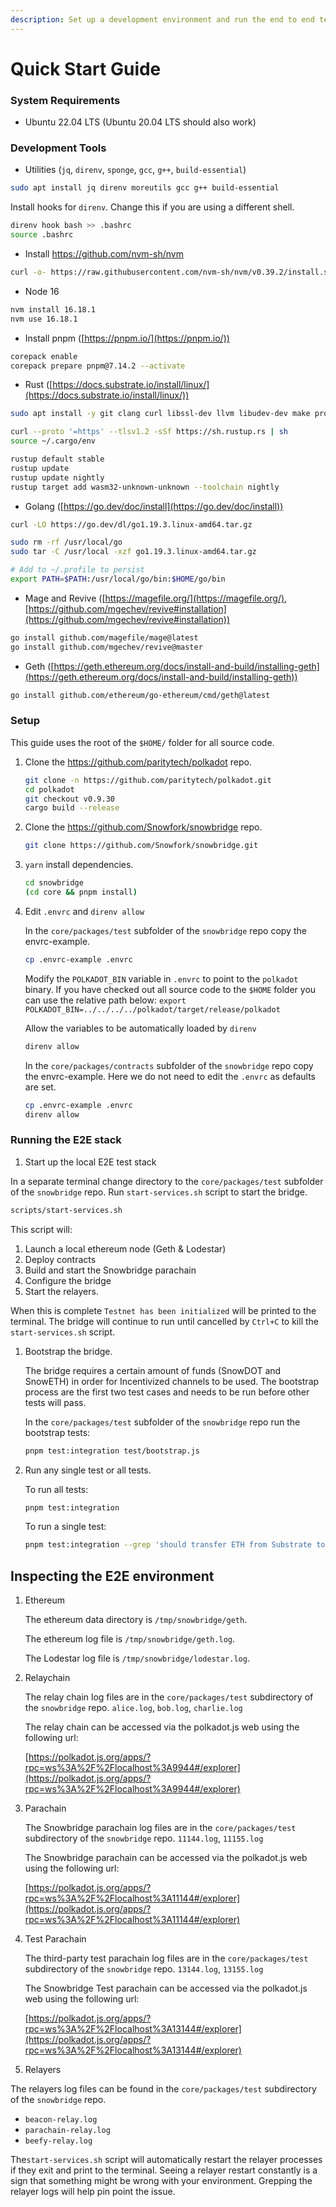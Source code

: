 ```yaml
---
description: Set up a development environment and run the end to end test stack.
---
```


# Quick Start Guide

### System Requirements

* Ubuntu 22.04 LTS (Ubuntu 20.04 LTS should also work)

### Development Tools

* Utilities (`jq`, `direnv`, `sponge`, `gcc`, `g++`, `build-essential`)

```bash
sudo apt install jq direnv moreutils gcc g++ build-essential
```

Install hooks for `direnv`. Change this if you are using a different shell.

```bash
direnv hook bash >> .bashrc
source .bashrc
```

* Install https://github.com/nvm-sh/nvm

```bash
curl -o- https://raw.githubusercontent.com/nvm-sh/nvm/v0.39.2/install.sh | bash
```

* Node 16

```bash
nvm install 16.18.1
nvm use 16.18.1
```

* Install pnpm ([https://pnpm.io/](https://pnpm.io/))

```bash
corepack enable
corepack prepare pnpm@7.14.2 --activate
```

* Rust ([https://docs.substrate.io/install/linux/](https://docs.substrate.io/install/linux/))

```bash
sudo apt install -y git clang curl libssl-dev llvm libudev-dev make protobuf-compiler

curl --proto '=https' --tlsv1.2 -sSf https://sh.rustup.rs | sh
source ~/.cargo/env

rustup default stable
rustup update
rustup update nightly
rustup target add wasm32-unknown-unknown --toolchain nightly
```

* Golang ([https://go.dev/doc/install](https://go.dev/doc/install))

```bash
curl -LO https://go.dev/dl/go1.19.3.linux-amd64.tar.gz

sudo rm -rf /usr/local/go
sudo tar -C /usr/local -xzf go1.19.3.linux-amd64.tar.gz

# Add to ~/.profile to persist
export PATH=$PATH:/usr/local/go/bin:$HOME/go/bin
```

* Mage and Revive ([https://magefile.org/](https://magefile.org/), [https://github.com/mgechev/revive#installation](https://github.com/mgechev/revive#installation))

```bash
go install github.com/magefile/mage@latest
go install github.com/mgechev/revive@master
```

* Geth ([https://geth.ethereum.org/docs/install-and-build/installing-geth](https://geth.ethereum.org/docs/install-and-build/installing-geth))

```bash
go install github.com/ethereum/go-ethereum/cmd/geth@latest
```

### Setup

This guide uses the root of the `$HOME/` folder for all source code.

1.  Clone the https://github.com/paritytech/polkadot repo.

    ```bash
    git clone -n https://github.com/paritytech/polkadot.git
    cd polkadot
    git checkout v0.9.30
    cargo build --release
    ```
2.  Clone the https://github.com/Snowfork/snowbridge repo.

    ```bash
    git clone https://github.com/Snowfork/snowbridge.git
    ```
3.  `yarn` install dependencies.

    ```bash
    cd snowbridge
    (cd core && pnpm install)
    ```
4.  Edit `.envrc` and `direnv allow`

    In the `core/packages/test` subfolder of the `snowbridge` repo copy the envrc-example.

    ```bash
    cp .envrc-example .envrc
    ```

    Modify the `POLKADOT_BIN` variable in `.envrc` to point to the `polkadot` binary. If you have checked out all source code to the `$HOME` folder you can use the relative path below: `export POLKADOT_BIN=../../../../polkadot/target/release/polkadot`

    Allow the variables to be automatically loaded by `direnv`

    ```bash
    direnv allow
    ```

    In the `core/packages/contracts` subfolder of the `snowbridge` repo copy the envrc-example. Here we do not need to edit the `.envrc` as defaults are set.

    ```bash
    cp .envrc-example .envrc
    direnv allow
    ```

### Running the E2E stack

1. Start up the local E2E test stack

In a separate terminal change directory to the `core/packages/test` subfolder of the `snowbridge` repo. Run `start-services.sh` script to start the bridge.

```bash
scripts/start-services.sh
```

This script will:

1. Launch a local ethereum node (Geth & Lodestar)
2. Deploy contracts
3. Build and start the Snowbridge parachain
4. Configure the bridge
5. Start the relayers.

When this is complete `Testnet has been initialized` will be printed to the terminal. The bridge will continue to run until cancelled by `Ctrl+C` to kill the `start-services.sh` script.

1.  Bootstrap the bridge.

    The bridge requires a certain amount of funds (SnowDOT and SnowETH) in order for Incentivized channels to be used. The bootstrap process are the first two test cases and needs to be run before other tests will pass.

    In the `core/packages/test` subfolder of the `snowbridge` repo run the bootstrap tests:

    ```bash
    pnpm test:integration test/bootstrap.js
    ```
2.  Run any single test or all tests.

    To run all tests:

    ```bash
    pnpm test:integration
    ```

    To run a single test:

    ```bash
    pnpm test:integration --grep 'should transfer ETH from Substrate to Ethereum \(incentivized channel\)'
    ```

    ###

## Inspecting the E2E environment

1.  Ethereum

    The ethereum data directory is `/tmp/snowbridge/geth`.

    The ethereum log file is `/tmp/snowbridge/geth.log`.

    The Lodestar log file is `/tmp/snowbridge/lodestar.log`.
2.  Relaychain

    The relay chain log files are in the `core/packages/test` subdirectory of the `snowbridge` repo. `alice.log`, `bob.log`, `charlie.log`

    The relay chain can be accessed via the polkadot.js web using the following url:

    [https://polkadot.js.org/apps/?rpc=ws%3A%2F%2Flocalhost%3A9944#/explorer](https://polkadot.js.org/apps/?rpc=ws%3A%2F%2Flocalhost%3A9944#/explorer)
3.  Parachain

    The Snowbridge parachain log files are in the `core/packages/test` subdirectory of the `snowbridge` repo. `11144.log`, `11155.log`

    The Snowbridge parachain can be accessed via the polkadot.js web using the following url:

    [https://polkadot.js.org/apps/?rpc=ws%3A%2F%2Flocalhost%3A11144#/explorer](https://polkadot.js.org/apps/?rpc=ws%3A%2F%2Flocalhost%3A11144#/explorer)
4.  Test Parachain

    The third-party test parachain log files are in the `core/packages/test` subdirectory of the `snowbridge` repo. `13144.log`, `13155.log`

    The Snowbridge Test parachain can be accessed via the polkadot.js web using the following url:

    [https://polkadot.js.org/apps/?rpc=ws%3A%2F%2Flocalhost%3A13144#/explorer](https://polkadot.js.org/apps/?rpc=ws%3A%2F%2Flocalhost%3A13144#/explorer)
5. Relayers

The relayers log files can be found in the `core/packages/test` subdirectory of the `snowbridge` repo.

* `beacon-relay.log`
* `parachain-relay.log`
* `beefy-relay.log`

The`start-services.sh` script will automatically restart the relayer processes if they exit and print to the terminal. Seeing a relayer restart constantly is a sign that something might be wrong with your environment. Grepping the relayer logs will help pin point the issue.
